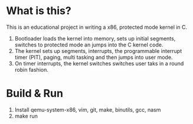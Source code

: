 # What is this?

This is an educational project in writing a x86, protected mode kernel in C.

1. Bootloader loads the kernel into memory, sets up initial segments, switches 
   to protected mode an jumps into the C kernel code.
2. The kernel sets up segments, interrupts, the programmable interrupt timer (PIT),   paging, multi tasking and then jumps into user mode.
3. On timer interrupts, the kernel switches switches user taks in a round robin fashion.


# Build & Run
1. Install qemu-system-x86, vim, git, make, binutils, gcc, nasm
2. make run


